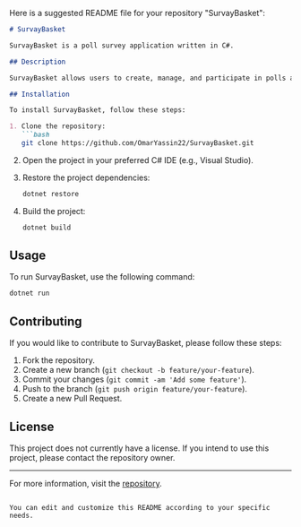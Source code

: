 Here is a suggested README file for your repository "SurvayBasket":

```markdown
# SurvayBasket

SurvayBasket is a poll survey application written in C#.

## Description

SurvayBasket allows users to create, manage, and participate in polls and surveys. This application provides an easy-to-use interface for both survey creators and participants.

## Installation

To install SurvayBasket, follow these steps:

1. Clone the repository:
   ```bash
   git clone https://github.com/OmarYassin22/SurvayBasket.git
   ```

2. Open the project in your preferred C# IDE (e.g., Visual Studio).

3. Restore the project dependencies:
   ```bash
   dotnet restore
   ```

4. Build the project:
   ```bash
   dotnet build
   ```

## Usage

To run SurvayBasket, use the following command:
```bash
dotnet run
```

## Contributing

If you would like to contribute to SurvayBasket, please follow these steps:

1. Fork the repository.
2. Create a new branch (`git checkout -b feature/your-feature`).
3. Commit your changes (`git commit -am 'Add some feature'`).
4. Push to the branch (`git push origin feature/your-feature`).
5. Create a new Pull Request.

## License

This project does not currently have a license. If you intend to use this project, please contact the repository owner.

---

For more information, visit the [repository](https://github.com/OmarYassin22/SurvayBasket).
```

You can edit and customize this README according to your specific needs.
